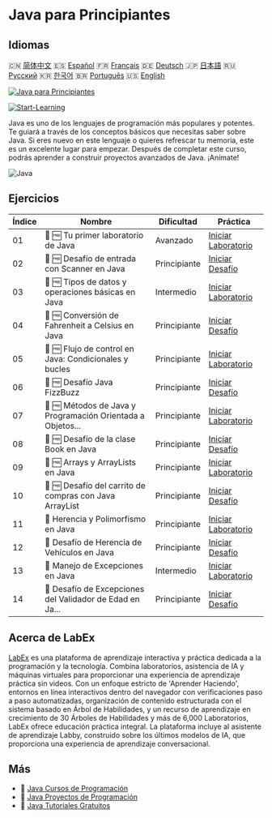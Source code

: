 # Java para Principiantes

## Idiomas

🇨🇳 [简体中文](README_zh.md) 🇪🇸 [Español](README_es.md) 🇫🇷 [Français](README_fr.md) 🇩🇪 [Deutsch](README_de.md) 🇯🇵 [日本語](README_ja.md) 🇷🇺 [Русский](README_ru.md) 🇰🇷 [한국어](README_ko.md) 🇧🇷 [Português](README_pt.md) 🇺🇸 [English](README.md) 

[![Java para Principiantes](https://cover-creator.labex.io/java-for-beginners.png?lang=es)](https://labex.io/es/courses/java-for-beginners)

[![Start-Learning](https://img.shields.io/badge/Start-Learning-whitesmoke?style=for-the-badge)](https://labex.io/es/courses/java-for-beginners)

Java es uno de los lenguajes de programación más populares y potentes. Te guiará a través de los conceptos básicos que necesitas saber sobre Java. Si eres nuevo en este lenguaje o quieres refrescar tu memoria, este es un excelente lugar para empezar. Después de completar este curso, podrás aprender a construir proyectos avanzados de Java. ¡Anímate!

![Java](https://img.shields.io/badge/Java-whitesmoke?style=for-the-badge&logo=java)


## Ejercicios

|   Índice | Nombre                                                      | Dificultad   | Práctica                                                                                                                                                            |
|----------|-------------------------------------------------------------|--------------|---------------------------------------------------------------------------------------------------------------------------------------------------------------------|
|       01 | 🧩 🆓 Tu primer laboratorio de Java                         | Avanzado     | <a target='_blank' href='https://labex.io/es/labs/java-your-first-java-lab-411751?course=java-for-beginners'>Iniciar Laboratorio</a>                                |
|       02 | 🎯 🆓 Desafío de entrada con Scanner en Java                | Principiante | <a target='_blank' href='https://labex.io/es/labs/java-java-scanner-input-challenge-413835?course=java-for-beginners'>Iniciar Desafío</a>                           |
|       03 | 🧩 🆓 Tipos de datos y operaciones básicas en Java          | Intermedio   | <a target='_blank' href='https://labex.io/es/labs/java-java-data-types-and-basic-operations-413744?course=java-for-beginners'>Iniciar Laboratorio</a>               |
|       04 | 🎯 🆓 Conversión de Fahrenheit a Celsius en Java            | Principiante | <a target='_blank' href='https://labex.io/es/labs/java-java-fahrenheit-to-celsius-conversion-413851?course=java-for-beginners'>Iniciar Desafío</a>                  |
|       05 | 🧩 🆓 Flujo de control en Java: Condicionales y bucles      | Principiante | <a target='_blank' href='https://labex.io/es/labs/java-java-control-flow-conditionals-and-loops-413751?course=java-for-beginners'>Iniciar Laboratorio</a>           |
|       06 | 🎯 🆓 Desafío Java FizzBuzz                                 | Principiante | <a target='_blank' href='https://labex.io/es/labs/java-java-fizzbuzz-challenge-413852?course=java-for-beginners'>Iniciar Desafío</a>                                |
|       07 | 🧩 🆓 Métodos de Java y Programación Orientada a Objetos... | Principiante | <a target='_blank' href='https://labex.io/es/labs/java-java-methods-and-basic-object-oriented-programming-413809?course=java-for-beginners'>Iniciar Laboratorio</a> |
|       08 | 🎯 🆓 Desafío de la clase Book en Java                      | Principiante | <a target='_blank' href='https://labex.io/es/labs/java-java-book-class-challenge-413850?course=java-for-beginners'>Iniciar Desafío</a>                              |
|       09 | 🧩 🆓 Arrays y ArrayLists en Java                           | Principiante | <a target='_blank' href='https://labex.io/es/labs/java-java-arrays-and-arraylists-413820?course=java-for-beginners'>Iniciar Laboratorio</a>                         |
|       10 | 🎯 🆓 Desafío del carrito de compras con Java ArrayList     | Principiante | <a target='_blank' href='https://labex.io/es/labs/java-java-arraylist-shopping-cart-challenge-413849?course=java-for-beginners'>Iniciar Desafío</a>                 |
|       11 | 🧩  Herencia y Polimorfismo en Java                         | Principiante | <a target='_blank' href='https://labex.io/es/labs/java-java-inheritance-and-polymorphism-413825?course=java-for-beginners'>Iniciar Laboratorio</a>                  |
|       12 | 🎯  Desafío de Herencia de Vehículos en Java                | Principiante | <a target='_blank' href='https://labex.io/es/labs/java-java-vehicle-inheritance-challenge-413854?course=java-for-beginners'>Iniciar Desafío</a>                     |
|       13 | 🧩  Manejo de Excepciones en Java                           | Intermedio   | <a target='_blank' href='https://labex.io/es/labs/java-java-exception-handling-413830?course=java-for-beginners'>Iniciar Laboratorio</a>                            |
|       14 | 🎯  Desafío de Excepciones del Validador de Edad en Ja...   | Principiante | <a target='_blank' href='https://labex.io/es/labs/java-java-age-validator-exception-challenge-413848?course=java-for-beginners'>Iniciar Desafío</a>                 |

## Acerca de LabEx

[LabEx](https://labex.io) es una plataforma de aprendizaje interactiva y práctica dedicada a la programación y la tecnología. Combina laboratorios, asistencia de IA y máquinas virtuales para proporcionar una experiencia de aprendizaje práctica sin videos. Con un enfoque estricto de 'Aprender Haciendo', entornos en línea interactivos dentro del navegador con verificaciones paso a paso automatizadas, organización de contenido estructurada con el sistema basado en Árbol de Habilidades, y un recurso de aprendizaje en crecimiento de 30 Árboles de Habilidades y más de 6,000 Laboratorios, LabEx ofrece educación práctica integral. La plataforma incluye al asistente de aprendizaje Labby, construido sobre los últimos modelos de IA, que proporciona una experiencia de aprendizaje conversacional.

## Más

- 🔗 [Java Cursos de Programación](https://github.com/labex-labs/awesome-programming-courses)
- 🔗 [Java Proyectos de Programación](https://github.com/labex-labs/awesome-programming-projects)
- 🔗 [Java Tutoriales Gratuitos](https://github.com/labex-labs/java-free-tutorials)

